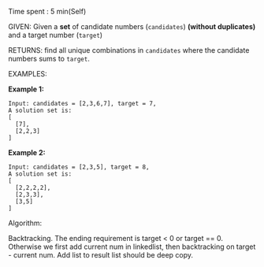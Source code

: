 Time spent :  5 min(Self)

GIVEN: Given a **set** of candidate numbers (`candidates`) **(without duplicates)** and a target number (`target`)

RETURNS: find all unique combinations in `candidates` where the candidate numbers sums to `target`.

EXAMPLES:

**Example 1:**

```
Input: candidates = [2,3,6,7], target = 7,
A solution set is:
[
  [7],
  [2,2,3]
]
```

**Example 2:**

```
Input: candidates = [2,3,5], target = 8,
A solution set is:
[
  [2,2,2,2],
  [2,3,3],
  [3,5]
]
```

Algorithm:

Backtracking. The ending requirement is target < 0 or target == 0. Otherwise we first add current num in linkedlist, then backtracking on target - current num. Add list to result list should be deep copy.